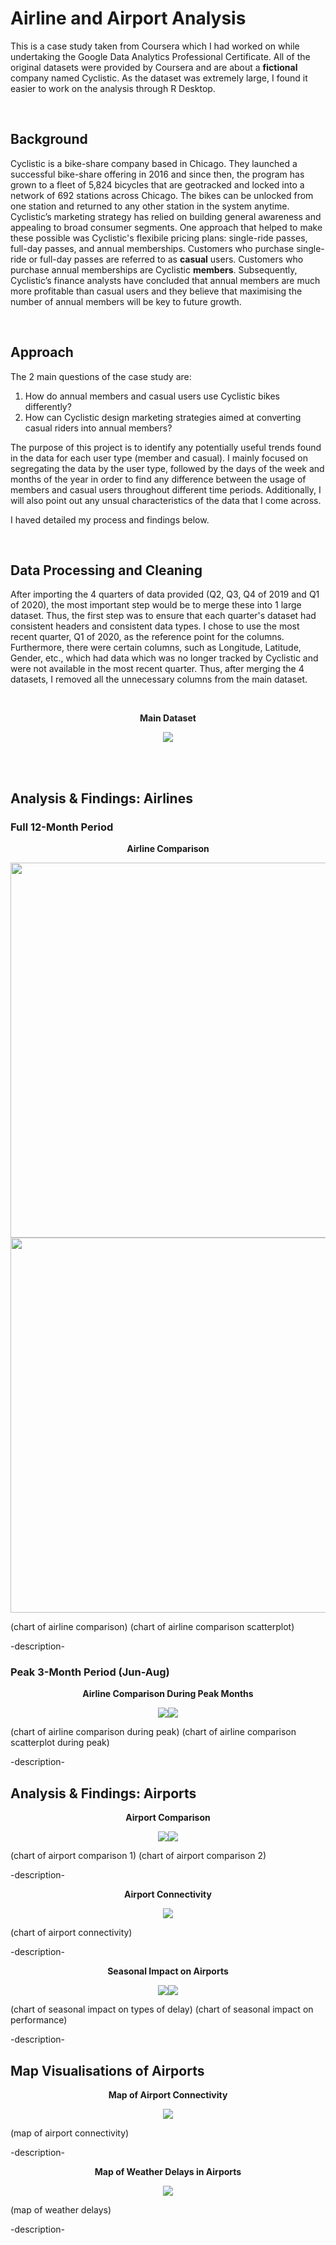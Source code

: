 # Airline and Airport Analysis

This is a case study taken from Coursera which I had worked on while undertaking the Google Data Analytics Professional Certificate. All of the original datasets were provided by Coursera and are about a **fictional** company named Cyclistic. As the dataset was extremely large, I found it easier to work on the analysis through R Desktop.

<br/>

## Background

Cyclistic is a bike-share company based in Chicago. They launched a successful bike-share offering in 2016 and since then, the program has grown to a fleet of 5,824 bicycles that are geotracked and locked into a network of 692 stations across Chicago. The bikes can be unlocked from one station and returned to any other station in the system anytime. Cyclistic’s marketing strategy has relied on building general awareness and appealing to broad consumer segments. One approach that helped to make these possible was Cyclistic's flexibile pricing plans: single-ride passes, full-day passes, and annual memberships. Customers who purchase single-ride or full-day passes are referred to as **casual** users. Customers who purchase annual memberships are Cyclistic **members**. Subsequently, Cyclistic’s finance analysts have concluded that annual members are much more profitable than casual users and they believe that maximising the number of annual members will be key to future growth.

<br/>

## Approach

The 2 main questions of the case study are: 

1. How do annual members and casual users use Cyclistic bikes differently?
2. How can Cyclistic design marketing strategies aimed at converting casual riders into annual members?

The purpose of this project is to identify any potentially useful trends found in the data for each user type (member and casual). I mainly focused on segregating the data by the user type, followed by the days of the week and months of the year in order to find any difference between the usage of members and casual users throughout different time periods. Additionally, I will also point out any unsual characteristics of the data that I come across.

I haved detailed my process and findings below.

<br/>

## Data Processing and Cleaning

After importing the 4 quarters of data provided (Q2, Q3, Q4 of 2019 and Q1 of 2020), the most important step would be to merge these into 1 large dataset. Thus, the first step was to ensure that each quarter's dataset had consistent headers and consistent data types. I chose to use the most recent quarter, Q1 of 2020, as the reference point for the columns. Furthermore, there were certain columns, such as Longitude, Latitude, Gender, etc., which had data which was no longer tracked by Cyclistic and were not available in the most recent quarter. Thus, after merging the 4 datasets, I removed all the unnecessary columns from the main dataset.

<br/>

<p align="center"> <b>
Main Dataset
</b> </p>

<p align="center">
<img src="Images/Airline%20Comparison%20(Peak)%20(Scatter).PNG">
</p>

<br/><br/>

## Analysis & Findings: Airlines

### Full 12-Month Period

<p align="center"> <b>
Airline Comparison
</b> </p>

<p align="center">
<img src="Images/Airline%20Comparison.PNG" width="600"><img src="Images/Airline%20Comparison%20(Scatter).PNG" width="600">
</p>

(chart of airline comparison) (chart of airline comparison scatterplot)

-description-

### Peak 3-Month Period (Jun-Aug)

<p align="center"> <b>
Airline Comparison During Peak Months
</b> </p>

<p align="center">
<img src="Images/Airline%20Comparison%20(Peak).PNG"><img src="Images/Airline%20Comparison%20(Peak)%20(Scatter).PNG">
</p>

(chart of airline comparison during peak) (chart of airline comparison scatterplot during peak)

-description-

## Analysis & Findings: Airports

<p align="center"> <b>
Airport Comparison
</b> </p>

<p align="center">
<img src="Images/Airport%20Comparison%201.PNG"><img src="Images/Airport%20Comparison%202.PNG">
</p>

(chart of airport comparison 1) (chart of airport comparison 2)

-description-

<p align="center"> <b>
Airport Connectivity
</b> </p>

<p align="center">
<img src="Images/Airport%20Connectivity.PNG">
</p>

(chart of airport connectivity)

-description-

<p align="center"> <b>
Seasonal Impact on Airports
</b> </p>

<p align="center">
<img src="Images/Seasonal%20Effect%20on%20Types%20of%20Delay.PNG"><img src="Images/Seasonal%20Effect%20on%20Airport%20Performance.PNG">
</p>

(chart of seasonal impact on types of delay) (chart of seasonal impact on performance)

-description-

## Map Visualisations of Airports

<p align="center"> <b>
Map of Airport Connectivity
</b> </p>

<p align="center">
<img src="Images/Airport%20Connectivity%20Map.PNG">
</p>

(map of airport connectivity)

-description-

<p align="center"> <b>
Map of Weather Delays in Airports
</b> </p>

<p align="center">
<img src="Images/Map%20of%20Weather%20Delays.PNG">
</p>

(map of weather delays)

-description-
